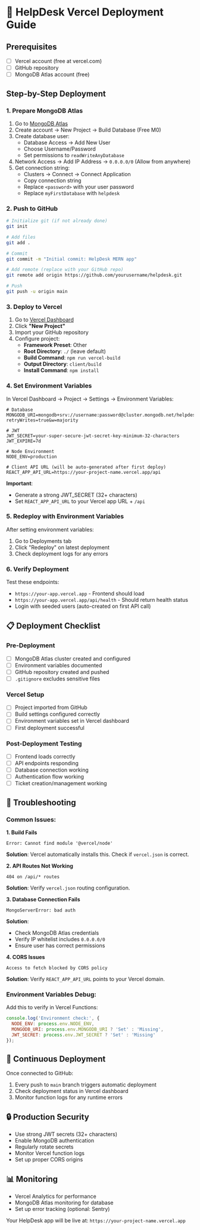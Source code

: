 # 🚀 HelpDesk Vercel Deployment Guide

## Prerequisites
- [ ] Vercel account (free at vercel.com)
- [ ] GitHub repository 
- [ ] MongoDB Atlas account (free)

## Step-by-Step Deployment

### 1. **Prepare MongoDB Atlas**
1. Go to [MongoDB Atlas](https://cloud.mongodb.com/)
2. Create account → New Project → Build Database (Free M0)
3. Create database user:
   - Database Access → Add New User
   - Choose Username/Password
   - Set permissions to `readWriteAnyDatabase`
4. Network Access → Add IP Address → `0.0.0.0/0` (Allow from anywhere)
5. Get connection string:
   - Clusters → Connect → Connect Application
   - Copy connection string
   - Replace `<password>` with your user password
   - Replace `myFirstDatabase` with `helpdesk`

### 2. **Push to GitHub**
```bash
# Initialize git (if not already done)
git init

# Add files
git add .

# Commit
git commit -m "Initial commit: HelpDesk MERN app"

# Add remote (replace with your GitHub repo)
git remote add origin https://github.com/yourusername/helpdesk.git

# Push
git push -u origin main
```

### 3. **Deploy to Vercel**
1. Go to [Vercel Dashboard](https://vercel.com/dashboard)
2. Click **"New Project"**
3. Import your GitHub repository
4. Configure project:
   - **Framework Preset**: Other
   - **Root Directory**: `./` (leave default)
   - **Build Command**: `npm run vercel-build`
   - **Output Directory**: `client/build`
   - **Install Command**: `npm install`

### 4. **Set Environment Variables**
In Vercel Dashboard → Project → Settings → Environment Variables:

```env
# Database
MONGODB_URI=mongodb+srv://username:password@cluster.mongodb.net/helpdesk?retryWrites=true&w=majority

# JWT
JWT_SECRET=your-super-secure-jwt-secret-key-minimum-32-characters
JWT_EXPIRE=7d

# Node Environment
NODE_ENV=production

# Client API URL (will be auto-generated after first deploy)
REACT_APP_API_URL=https://your-project-name.vercel.app/api
```

**Important**: 
- Generate a strong JWT_SECRET (32+ characters)
- Set `REACT_APP_API_URL` to your Vercel app URL + `/api`

### 5. **Redeploy with Environment Variables**
After setting environment variables:
1. Go to Deployments tab
2. Click "Redeploy" on latest deployment
3. Check deployment logs for any errors

### 6. **Verify Deployment**
Test these endpoints:
- `https://your-app.vercel.app` - Frontend should load
- `https://your-app.vercel.app/api/health` - Should return health status
- Login with seeded users (auto-created on first API call)

## 📋 Deployment Checklist

### Pre-Deployment
- [ ] MongoDB Atlas cluster created and configured
- [ ] Environment variables documented
- [ ] GitHub repository created and pushed
- [ ] `.gitignore` excludes sensitive files

### Vercel Setup
- [ ] Project imported from GitHub
- [ ] Build settings configured correctly
- [ ] Environment variables set in Vercel dashboard
- [ ] First deployment successful

### Post-Deployment Testing
- [ ] Frontend loads correctly
- [ ] API endpoints responding
- [ ] Database connection working
- [ ] Authentication flow working
- [ ] Ticket creation/management working

## 🔧 Troubleshooting

### Common Issues:

**1. Build Fails**
```
Error: Cannot find module '@vercel/node'
```
**Solution**: Vercel automatically installs this. Check if `vercel.json` is correct.

**2. API Routes Not Working**
```
404 on /api/* routes
```
**Solution**: Verify `vercel.json` routing configuration.

**3. Database Connection Fails**
```
MongoServerError: bad auth
```
**Solution**: 
- Check MongoDB Atlas credentials
- Verify IP whitelist includes `0.0.0.0/0`
- Ensure user has correct permissions

**4. CORS Issues**
```
Access to fetch blocked by CORS policy
```
**Solution**: Verify `REACT_APP_API_URL` points to your Vercel domain.

### Environment Variables Debug:
Add this to verify in Vercel Functions:
```javascript
console.log('Environment check:', {
  NODE_ENV: process.env.NODE_ENV,
  MONGODB_URI: process.env.MONGODB_URI ? 'Set' : 'Missing',
  JWT_SECRET: process.env.JWT_SECRET ? 'Set' : 'Missing'
});
```

## 🔄 Continuous Deployment
Once connected to GitHub:
1. Every push to `main` branch triggers automatic deployment
2. Check deployment status in Vercel dashboard
3. Monitor function logs for any runtime errors

## 🔒 Production Security
- Use strong JWT secrets (32+ characters)
- Enable MongoDB authentication
- Regularly rotate secrets
- Monitor Vercel function logs
- Set up proper CORS origins

## 📊 Monitoring
- Vercel Analytics for performance
- MongoDB Atlas monitoring for database
- Set up error tracking (optional: Sentry)

Your HelpDesk app will be live at: `https://your-project-name.vercel.app`